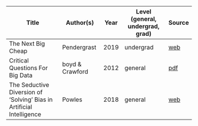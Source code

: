 





Title                                                                | Author(s)       | Year | Level (general, undergrad, grad) | Source
---------------------------------------------------------------------|-----------------|------|----------------------------------|------------------------------------------------------------------------------------------------------------------
The Next Big Cheap                                                   | Pendergrast     | 2019 | undergrad                        | [web](https://reallifemag.com/the-next-big-cheap/)
Critical Questions For Big Data                                      | boyd & Crawford | 2012 | general                          | [pdf](https://people.cs.kuleuven.be/~bettina.berendt/teaching/ViennaDH15/boyd_crawford_2012.pdf)
The Seductive Diversion of ‘Solving’ Bias in Artificial Intelligence | Powles          | 2018 | general                          | [web](https://onezero.medium.com/the-seductive-diversion-of-solving-bias-in-artificial-intelligence-890df5e5ef53)